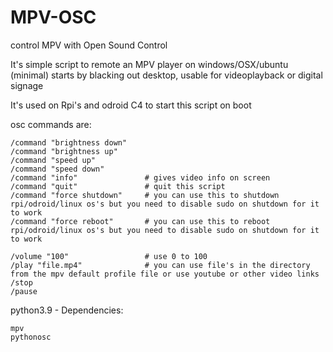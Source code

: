 # MPV-OSC
control MPV with Open Sound Control 

It's simple script to remote an MPV player on windows/OSX/ubuntu (minimal)
starts by blacking out desktop, usable for videoplayback or digital signage

It's used on Rpi's and odroid C4 to start this script on boot

osc commands are:
```
/command "brightness down"
/command "brightness up"
/command "speed up"
/command "speed down"
/command "info"               # gives video info on screen
/command "quit"               # quit this script
/command "force shutdown"     # you can use this to shutdown rpi/odroid/linux os's but you need to disable sudo on shutdown for it to work
/command "force reboot"       # you can use this to reboot rpi/odroid/linux os's but you need to disable sudo on shutdown for it to work

/volume "100"                 # use 0 to 100
/play "file.mp4"              # you can use file's in the directory from the mpv default profile file or use youtube or other video links
/stop
/pause
```

python3.9 - Dependencies:
```
mpv
pythonosc
```
